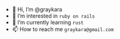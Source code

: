 - 👋 Hi, I’m @graykara
- 👀 I’m interested in `ruby on rails`
- 🌱 I’m currently learning `rust`
- 📫 How to reach me `graykara@gmail.com`
<!---
graykara/graykara is a ✨ special ✨ repository because its `README.md` (this file) appears on your GitHub profile.
You can click the Preview link to take a look at your changes.
--->
<!-- - 💞️ I’m looking to collaborate on `` -->
